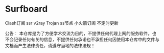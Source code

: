 # Surfboard
Clash订阅 ssr v2ray Trojan ss节点 小火箭订阅 不定时更新

公告：
本仓库是为了方便学术交流为目的，不提供任何代理上网的服务软件，也不会记录任何有关的信息，不提供任何承诺也不承担任何因使用本仓库中的文件与文档而产生法律责任，请遵守当地的法律法规！
